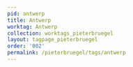 ```yaml
---
pid: antwerp
title: Antwerp
worktag: Antwerp
collection: worktags_pieterbruegel
layout: tagpage_pieterbruegel
order: '002'
permalink: /pieterbruegel/tags/antwerp
---
```

